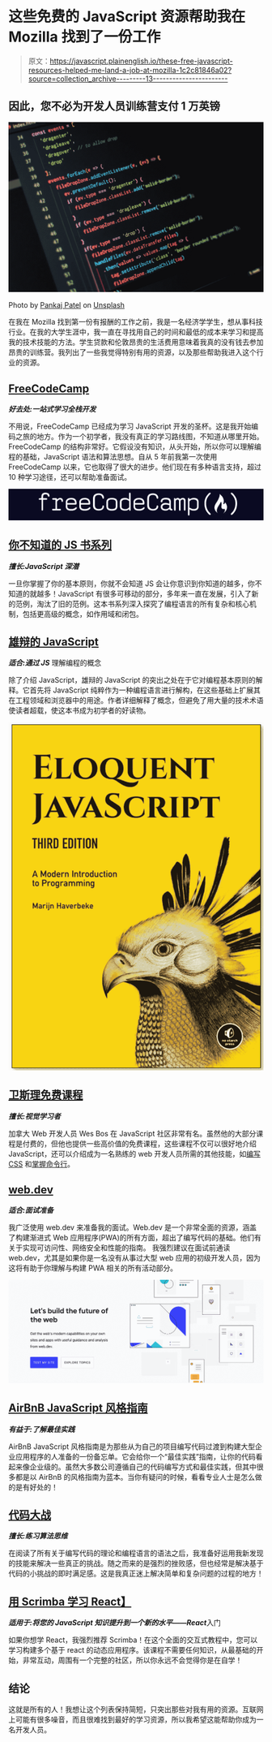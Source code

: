 # 这些免费的 JavaScript 资源帮助我在 Mozilla 找到了一份工作

> 原文：<https://javascript.plainenglish.io/these-free-javascript-resources-helped-me-land-a-job-at-mozilla-1c2c81846a02?source=collection_archive---------13----------------------->

## 因此，您不必为开发人员训练营支付 1 万英镑

![](img/892aaa7e75a86cea0643762ecffa1ba9.png)

Photo by [Pankaj Patel](https://unsplash.com/@pankajpatel?utm_source=unsplash&utm_medium=referral&utm_content=creditCopyText) on [Unsplash](https://unsplash.com/s/photos/code?utm_source=unsplash&utm_medium=referral&utm_content=creditCopyText)

在我在 Mozilla 找到第一份有报酬的工作之前，我是一名经济学学生，想从事科技行业。在我的大学生涯中，我一直在寻找用自己的时间和最低的成本来学习和提高我的技术技能的方法。学生贷款和伦敦昂贵的生活费用意味着我真的没有钱去参加昂贵的训练营。我列出了一些我觉得特别有用的资源，以及那些帮助我进入这个行业的资源。

## [FreeCodeCamp](https://www.freecodecamp.org/)

***好去处:一站式学习全栈开发***

不用说，FreeCodeCamp 已经成为学习 JavaScript 开发的圣杯。这是我开始编码之旅的地方。作为一个初学者，我没有真正的学习路线图，不知道从哪里开始。FreeCodeCamp 的结构非常好。它假设没有知识，从头开始，所以你可以理解编程的基础，JavaScript 语法和算法思想。自从 5 年前我第一次使用 FreeCodeCamp 以来，它也取得了很大的进步。他们现在有多种语言支持，超过 10 种学习途径，还可以帮助准备面试。

![](img/e46ea435fd4dddde7f173b4e7dde223e.png)

## [你不知道的 JS 书系列](https://github.com/getify/You-Dont-Know-JS/blob/1st-ed/README.md)

***擅长:JavaScript 深潜***

一旦你掌握了你的基本原则，你就不会知道 JS 会让你意识到你知道的越多，你不知道的就越多！JavaScript 有很多可移动的部分，多年来一直在发展，引入了新的范例，淘汰了旧的范例。这本书系列深入探究了编程语言的所有复杂和核心机制，包括更高级的概念，如作用域和闭包。

## [雄辩的 JavaScript](https://eloquentjavascript.net/)

***适合:通过 JS*** 理解编程的概念

除了介绍 JavaScript，雄辩的 JavaScript 的突出之处在于它对编程基本原则的解释。它首先将 JavaScript 纯粹作为一种编程语言进行解构，在这些基础上扩展其在工程领域和浏览器中的用途。作者详细解释了概念，但避免了用大量的技术术语使读者超载，使这本书成为初学者的好读物。

![](img/bc1db8d3e675029f6d5989aaba1a0de1.png)

## [卫斯理免费课程](https://wesbos.com/courses)

***擅长:视觉学习者***

加拿大 Web 开发人员 Wes Bos 在 JavaScript 社区非常有名。虽然他的大部分课程是付费的，但他也提供一些高价值的免费课程，这些课程不仅可以很好地介绍 JavaScript，还可以介绍成为一名熟练的 web 开发人员所需的其他技能，如[编写 CSS](https://cssgrid.io/) 和[掌握命令行](https://commandlinepoweruser.com/)。

## [web.dev](https://web.dev/learn/)

***适合:面试准备***

我广泛使用 web.dev 来准备我的面试。Web.dev 是一个非常全面的资源，涵盖了构建渐进式 Web 应用程序(PWA)的所有方面，超出了编写代码的基础。他们有关于实现可访问性、网络安全和性能的指南。
我强烈建议在面试前通读 web.dev，尤其是如果你是一名没有从事过大型 web 应用的初级开发人员，因为这将有助于你理解与构建 PWA 相关的所有活动部分。

![](img/66c2005dd69656e9c6e90001e97473c0.png)

## [AirBnB JavaScript 风格指南](https://github.com/airbnb/javascript)

***有益于:了解最佳实践***

AirBnB JavaScript 风格指南是为那些从为自己的项目编写代码过渡到构建大型企业应用程序的人准备的一份备忘单。它会给你一个“最佳实践”指南，让你的代码看起来像企业级的。虽然大多数公司遵循自己的代码编写方式和最佳实践，但其中很多都是以 AirBnB 的风格指南为蓝本。当你有疑问的时候，看看专业人士是怎么做的是有好处的！

## [代码大战](https://www.codewars.com/)

***擅长:练习算法思维***

在阅读了所有关于编写代码的理论和编程语言的语法之后，我准备好运用我新发现的技能来解决一些真正的挑战。随之而来的是强烈的挫败感，但也经常是解决基于代码的小挑战的即时满足感。这是我真正迷上解决简单和复杂问题的过程的地方！

## [用 Scrimba 学习 React】](https://scrimba.com/learn/learnreact)

***适用于:将您的 JavaScript 知识提升到一个新的水平——React***入门

如果你想学 React，我强烈推荐 Scrimba！在这个全面的交互式教程中，您可以学习构建多个基于 react 的动态应用程序。该课程不需要任何知识，从最基础的开始，非常互动，周围有一个完整的社区，所以你永远不会觉得你是在自学！

## 结论

这就是所有的人！我想让这个列表保持简短，只突出那些对我有用的资源。互联网上可能有很多噪音，而且很难找到最好的学习资源，所以我希望这能帮助你成为一名开发人员。